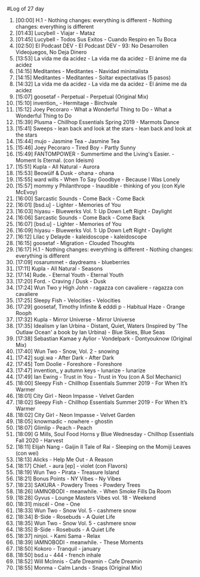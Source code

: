 #Log of 27 day

1. [00:00] H.1 - Nothing changes: everything is different - Nothing changes: everything is different
1. [01:43] Lucybell - Viajar - Mataz
1. [01:45] Lucybell - Todos Sus Exitos - Cuando Respiro en Tu Boca
1. [02:50] El Podcast DEV - El Podcast DEV - 93: No Desarrollen Videojuegos, No Deja Dinero
1. [13:53] La vida me da acidez - La vida me da acidez - El ánime me da acidez
1. [14:15] Meditantes - Meditantes - Navidad minimalista
1. [14:15] Meditantes - Meditantes - Soltar expectativas (5 pasos)
1. [14:32] La vida me da acidez - La vida me da acidez - El ánime me da acidez
1. [15:07] goosetaf - Perpetual - Perpetual (Original Mix)
1. [15:10] invention_ - Hermitage - Birchvale
1. [15:12] Joey Pecoraro - What a Wonderful Thing to Do - What a Wonderful Thing to Do
1. [15:39] Plusma - Chillhop Essentials Spring 2019 - Marmots Dance
1. [15:41] Sweeps - lean back and look at the stars - lean back and look at the stars
1. [15:44] mujo - Jasmine Tea - Jasmine Tea
1. [15:46] Joey Pecoraro - Tired Boy - Partly Sunny
1. [15:49] FANTOMPOWER - Summertime and the Living's Easier. - Moment Is Eternal. (con Ideism)
1. [15:51] Kupla - All Natural - Aurora
1. [15:53] Beowülf & Dusk - ohana - ohana
1. [15:55] ward wills - When To Say Goodbye - Because I Was Lonely
1. [15:57] mommy y Philanthrope - Inaudible - thinking of you (con Kyle McEvoy)
1. [16:00] Sarcastic Sounds - Come Back - Come Back
1. [16:01] [bsd.u] - Lighter - Memories of You
1. [16:03] hiyasu - Bluewerks Vol. 1: Up Down Left Right - Daylight
1. [16:06] Sarcastic Sounds - Come Back - Come Back
1. [16:07] [bsd.u] - Lighter - Memories of You
1. [16:09] hiyasu - Bluewerks Vol. 1: Up Down Left Right - Daylight
1. [16:12] Lilac y Delayde - kaleidoscope - kaleidoscope
1. [16:15] goosetaf - Migration - Clouded Thoughts
1. [16:17] H.1 - Nothing changes: everything is different - Nothing changes: everything is different
1. [17:09] rosarummet - daydreams - blueberries
1. [17:11] Kupla - All Natural - Seasons
1. [17:14] Rude. - Eternal Youth - Eternal Youth
1. [17:20] Ford. - Craving / Dusk - Dusk
1. [17:24] Wun Two y High John - ragazza con cavaliere - ragazza con cavaliere
1. [17:25] Sleepy Fish - Velocities - Velocities
1. [17:29] goosetaf, Timothy Infinite & edddi p - Habitual Haze - Orange Rooph
1. [17:32] Kupla - Mirror Universe - Mirror Universe
1. [17:35] Idealism y Ian Urbina - Distant, Quiet, Waters (Inspired by 'The Outlaw Ocean' a book by Ian Urbina) - Blue Skies, Blue Seas
1. [17:38] Sebastian Kamae y Aylior - Vondelpark - Dontyouknow (Original Mix)
1. [17:40] Wun Two - Snow, Vol. 2 - snowing
1. [17:42] sugi.wa - After Dark - After Dark
1. [17:45] Tom Doolie - Foreshore - Foreshore
1. [17:47] invention_ y autumn keys - lunarize - lunarize
1. [17:49] Ian Ewing - Trust in You - Trust in You (con A Sol Mechanic)
1. [18:00] Sleepy Fish - Chillhop Essentials Summer 2019 - For When It’s Warmer
1. [18:01] City Girl - Neon Impasse - Velvet Garden
1. [18:02] Sleepy Fish - Chillhop Essentials Summer 2019 - For When It’s Warmer
1. [18:02] City Girl - Neon Impasse - Velvet Garden
1. [18:05] knowmadic - nowhere - ghostin
1. [18:07] Glimlip - Peach - Peach
1. [18:09] G Mills, Soul Food Horns y Blue Wednesday - Chillhop Essentials Fall 2020 - Harvest
1. [18:11] Elijah Nang - Gaijin II Tale of Rai - Sleeping on the Momiji Leaves (con wei)
1. [18:13] Alicks - Help Me Out - A Reason
1. [18:17] Chief. - aura [ep] - violet (con Flavors)
1. [18:19] Wun Two - Pirata - Treasure Island
1. [18:21] Bonus Points - NY Vibes - Ny Vibes
1. [18:23] SAKURA - Powdery Trees - Powdery Trees
1. [18:26] IAMNOBODI - meanwhile. - When Smoke Fills Da Room
1. [18:28] Gyvus - Lounge Masters Vibes vol. 18 - Weekend
1. [18:31] miscél - One - One
1. [18:33] Wun Two - Snow Vol. 5 - cashmere snow
1. [18:34] B-Side - Rosebuds - A Quiet Life
1. [18:35] Wun Two - Snow Vol. 5 - cashmere snow
1. [18:35] B-Side - Rosebuds - A Quiet Life
1. [18:37] ninjoi. - Kami Sama - Relax
1. [18:39] IAMNOBODI - meanwhile. - These Moments
1. [18:50] Kokoro - Tranquil - january
1. [18:50] bsd.u - 444 - french inhale
1. [18:52] Will McInnis - Cafe Dreamin - Cafe Dreamin
1. [18:55] Monma - Calm Lands - Snaps (Original Mix)
